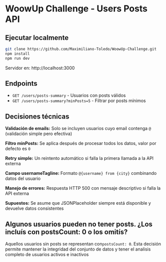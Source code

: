 # WoowUp Challenge - Users Posts API

## Ejecutar localmente

```bash
git clone https://github.com/Maximiliano-Toledo/WoowUp-Challenge.git
npm install
npm run dev
```

Servidor en: http://localhost:3000

## Endpoints

- `GET /users/posts-summary` - Usuarios con posts válidos
- `GET /users/posts-summary?minPosts=5` - Filtrar por posts mínimos  

## Decisiones técnicas

**Validación de emails:** Solo se incluyen usuarios cuyo email contenga `@` (validación simple pero efectiva)

**Filtro minPosts:** Se aplica después de procesar todos los datos, valor por defecto es `0`

**Retry simple:** Un reintento automático si falla la primera llamada a la API externa

**Campo usernameTagline:** Formato `@{username} from {city}` combinando datos del usuario

**Manejo de errores:** Respuesta HTTP 500 con mensaje descriptivo si falla la API externa

**Supuestos:** Se asume que JSONPlaceholder siempre está disponible y devuelve datos consistentes

## Algunos usuarios pueden no tener posts. ¿Los incluís con postsCount: 0 o los omitís?

Aquellos usuarios sin posts se representan con`postsCount: 0`. Esta decisión permite mantener la integridad del conjunto de datos y tener el analisis completo de usuarios activos e inactivos
